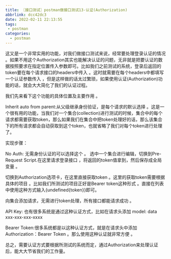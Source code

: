 ```yaml
---
title: 〖接口测试〗postman做接口测试13-认证(Authorization)
abbrlink: dcc42dc3
date: 2022-02-11 22:13:55
tags:
 - postman
categories:
  - postman
---
```


这又是一个非常实用的功能，对我们做接口测试来说，经常要处理登录认证的情况 。如果不用这个Authorization其实也能解决认证的问题，无非就是把要认证的数据按照要求在指定位置传入参数即可。比如我们之前测试的系统，登录后返回的token要在每个请求接口的headers中传入 。这时就需要在每个headers中都填写一个认证参数传入 ，但是这样做的话太过繁琐，如果使用认证(Authorization)功能的话，就会大大简化了我们的认证过程。

我们先来看下这个功能的具体位置及主要作用 。



Inherit auto from parent:从父级继承身份验证，是每个请求的默认选择 。这是一个很有用的功能，当我们对一个集合(collection)进行测试的时候，集合中的每个请求都需要获取token，那么如果我们在集合中把token处理好的话，那么该集合下的所有请求都会自动获取到这个token，也就省略了我们对每个token进行处理了。

实现步骤：





 

 

No Auth: 无需身份认证的可以选择这个 。
选中一个集合进行编辑，切换到Pre-Request Script.在这里请求登录接口 ，将返回的token值拿到，然后保存成全局变量 。

切换到Authorization选项卡，在这里直接获取token 。这里的获取token需要根据具体的项目 。比如我们所测试的项目正好是Bearer token这种形式 。直接在列表中使用这种方式输入{undefined{token}}即可。

向集合添加请求，无需进行token处理，所有接口都能请求成功 。

API Key: 也有很多系统是通过这种认证方式，比如在请求头添加 model: data xxx-xxx-xxx-xxxx



 

Bearer Token:很多系统都是以这种认证方式，就是在请求头中添加Authorization：Bearer Token 。那么使用这种认证就非常方便 。



总之，需要认证方式要根据所测试的系统而定，通过Authorization来处理认证后，能大大节省我们的工作量。